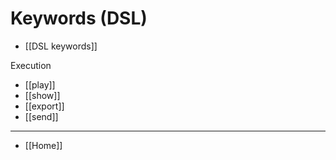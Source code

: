 
# Keywords (DSL)

- [[DSL keywords]]

Execution

- [[play]]
- [[show]]
- [[export]]
- [[send]]

---

- [[Home]]
